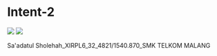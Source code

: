 # Intent-2

![](https://drive.google.com/uc?export=view&id=0B7B9myqe35ONWE9yN0o4TnhrYlE)
![](https://drive.google.com/uc?export=view&id=0B7B9myqe35ONbG9XQkRTQ0wzamc)

Sa'adatul Sholehah_XIRPL6_32_4821/1540.870_SMK TELKOM MALANG
